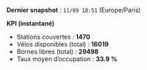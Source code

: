 **Dernier snapshot** : `11/09 18:51` (Europe/Paris)

**KPI (instantané)**

- Stations couvertes : **1470**
- Vélos disponibles (total) : **16019**
- Bornes libres (total) : **29498**
- Taux moyen d’occupation : **33.9 %**
